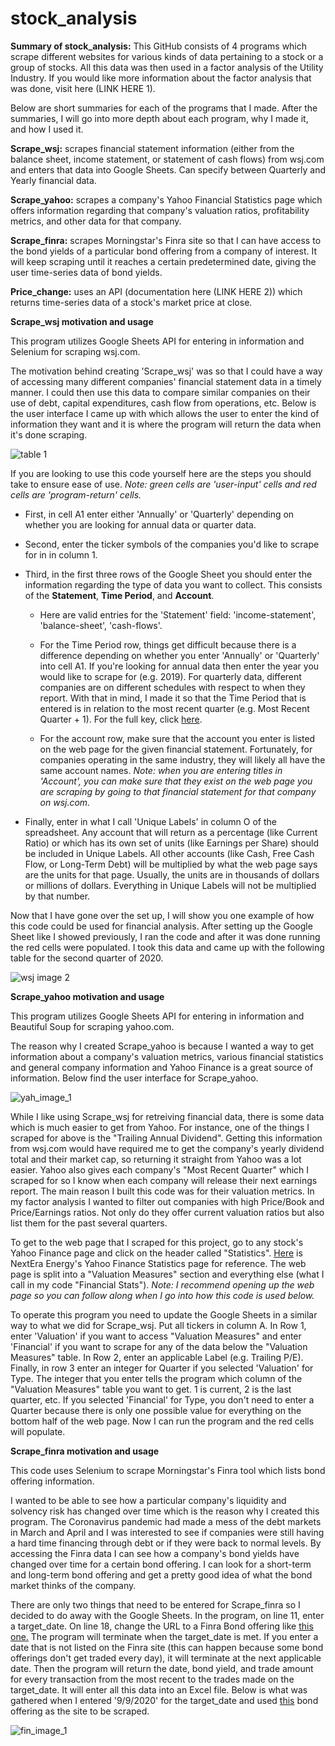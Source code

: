 # stock_analysis
**Summary of stock_analysis:** This GitHub consists of 4 programs which scrape different websites for various kinds of data pertaining to a stock or a group of stocks. All this data was then used in a factor analysis of the Utility Industry. If you would like more information about the factor analysis that was done, visit here (LINK HERE 1). 

Below are short summaries for each of the programs that I made. After the summaries, I will go into more depth about each program, why I made it, and how I used it. 

**Scrape_wsj:** scrapes financial statement information (either from the balance sheet, income statement, or statement of cash flows) from wsj.com and enters that data into Google Sheets. Can specify between Quarterly and Yearly financial data. 

**Scrape_yahoo:** scrapes a company's Yahoo Financial Statistics page which offers information regarding that company's valuation ratios, profitability metrics, and other data for that company. 

**Scrape_finra:** scrapes Morningstar's Finra site so that I can have access to the bond yields of a particular bond offering from a company of interest. It will keep scraping until it reaches a certain predetermined date, giving the user time-series data of bond yields. 

**Price_change:** uses an API (documentation here (LINK HERE 2)) which returns time-series data of a stock's market price at close.


**Scrape_wsj motivation and usage**

This program utilizes Google Sheets API for entering in information and Selenium for scraping wsj.com.

The motivation behind creating 'Scrape_wsj' was so that I could have a way of accessing many different companies' financial statement data in a timely manner. I could then use this data to compare similar companies on their use of debt, capital expenditures, cash flow from operations, etc. Below is the user interface I came up with which allows the user to enter the kind of information they want and it is where the program will return the data when it's done scraping.

![table 1](https://github.com/rossleavitt/stock_analysis/blob/main/images/wsj_img_1.PNG) 

If you are looking to use this code yourself here are the steps you should take to ensure ease of use. *Note: green cells are 'user-input' cells and red cells are 'program-return' cells.*

* First, in cell A1 enter either 'Annually' or 'Quarterly' depending on whether you are looking for annual data or quarter data. 

* Second, enter the ticker symbols of the companies you'd like to scrape for in in column 1.

* Third, in the first three rows of the Google Sheet you should enter the information regarding the type of data you want to collect. This consists of the **Statement**, **Time Period**, and **Account**. 
  
  * Here are valid entries for the 'Statement' field: 'income-statement', 'balance-sheet', 'cash-flows'. 

  * For the Time Period row, things get difficult because there is a difference depending on whether you enter 'Annually' or 'Quarterly' into cell A1. If you're looking for annual data then enter the year you would like to scrape for (e.g. 2019). For quarterly data, different companies are on different schedules with respect to when they report. With that in mind, I made it so that the Time Period that is entered is in relation to the most recent quarter (e.g. Most Recent Quarter + 1). For the full key, click [here](supplementary_files/quarter_time_period.md). 

  * For the account row, make sure that the account you enter is listed on the web page for the given financial statement. Fortunately, for companies operating in the same industry, they will likely all have the same account names. *Note: when you are entering titles in 'Account', you can make sure that they exist on the web page you are scraping by going to that financial statement for that company on wsj.com.*
 
* Finally, enter in what I call 'Unique Labels' in column O of the spreadsheet. Any account that will return as a percentage (like Current Ratio) or which has its own set of units (like Earnings per Share) should be included in Unique Labels. All other accounts (like Cash, Free Cash Flow, or Long-Term Debt) will be multiplied by what the web page says are the units for that page. Usually, the units are in thousands of dollars or millions of dollars. Everything in Unique Labels will not be multiplied by that number.

Now that I have gone over the set up, I will show you one example of how this code could be used for financial analysis. After setting up the Google Sheet like I showed previously, I ran the code and after it was done running the red cells were populated. I took this data and came up with the following table for the second quarter of 2020. 

![wsj image 2](https://github.com/rossleavitt/stock_analysis/blob/main/images/wsj_img_2.PNG)

**Scrape_yahoo motivation and usage**

This program utilizes Google Sheets API for entering in information and Beautiful Soup for scraping yahoo.com.

The reason why I created Scrape_yahoo is because I wanted a way to get information about a company's valuation metrics, various financial statistics and general company information and Yahoo Finance is a great source of information. Below find the user interface for Scrape_yahoo.

![yah_image_1](https://github.com/rossleavitt/stock_analysis/blob/main/images/yah_img1.PNG)

While I like using Scrape_wsj for retreiving financial data, there is some data which is much easier to get from Yahoo. For instance, one of the things I scraped for above is the "Trailing Annual Dividend". Getting this information from wsj.com would have required me to get the company's yearly dividend total and their market cap, so returning it straight from Yahoo was a lot easier. Yahoo also gives each company's "Most Recent Quarter" which I scraped for so I know when each company will release their next earnings report. The main reason I built this code was for their valuation metrics. In my factor analysis I wanted to filter out companies with high Price/Book and Price/Earnings ratios. Not only do they offer current valuation ratios but also list them for the past several quarters.

To get to the web page that I scraped for this project, go to any stock's Yahoo Finance page and click on the header called "Statistics". [Here](https://finance.yahoo.com/quote/NEE/key-statistics?p=NEE) is NextEra Energy's Yahoo Finance Statistics page for reference. The web page is split into a "Valuation Measures" section and everything else (what I call in my code "Financial Stats"). *Note: I recommend opening up the web page so you can follow along when I go into how this code is used below.*

To operate this program you need to update the Google Sheets in a similar way to what we did for Scrape_wsj. Put all tickers in column A. In Row 1, enter 'Valuation' if you want to access "Valuation Measures" and enter 'Financial' if you want to scrape for any of the data below the "Valuation Measures" table. In Row 2, enter an applicable Label (e.g. Trailing P/E). Finally, in row 3 enter an integer for Quarter if you selected 'Valuation' for Type. The integer that you enter tells the program which column of the "Valuation Measures" table you want to get. 1 is current, 2 is the last quarter, etc. If you selected 'Financial' for Type, you don't need to enter a Quarter because there is only one possible value for everything on the bottom half of the web page. Now I can run the program and the red cells will populate. 

**Scrape_finra motivation and usage**

This code uses Selenium to scrape Morningstar's Finra tool which lists bond offering information.

I wanted to be able to see how a particular company's liquidity and solvency risk has changed over time which is the reason why I created this program. The Coronavirus pandemic had made a mess of the debt markets in March and April and I was interested to see if companies were still having a hard time financing through debt or if they were back to normal levels. By accessing the Finra data I can see how a company's bond yields have changed over time for a certain bond offering. I can look for a short-term and long-term bond offering and get a pretty good idea of what the bond market thinks of the company. 

There are only two things that need to be entered for Scrape_finra so I decided to do away with the Google Sheets. In the program, on line 11, enter a target_date. On line 18, change the URL to a Finra Bond offering like [this one.](http://finra-markets.morningstar.com/BondCenter/BondTradeActivitySearchResult.jsp?ticker=C931349&startdate=11%2F12%2F2019&enddate=11%2F12%2F2020) The program will terminate when the target_date is met. If you enter a date that is not listed on the Finra site (this can happen because some bond offerings don't get traded every day), it will terminate at the next applicable date. Then the program will return the date, bond yield, and trade amount for every transaction from the most recent to the trades made on the target_date. It will enter all this data into an Excel file. Below is what was gathered when I entered '9/9/2020' for the target_date and used [this](http://finra-markets.morningstar.com/BondCenter/BondTradeActivitySearchResult.jsp?ticker=C931349&startdate=11%2F12%2F2019&enddate=11%2F12%2F2020) bond offering as the site to be scraped. 

![fin_image_1](https://github.com/rossleavitt/stock_analysis/blob/main/images/fin_img_1.PNG) 



